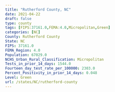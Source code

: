 ```yaml
---
title: "Rutherford County, NC"
date: 2021-04-22
draft: false
type: county
tags: [FIPS:37161.0,FEMA:4.0,Micropolitan,Green]
categories: [NC]
County: Rutherford County
State: NC
FIPS: 37161.0
FEMA_Region: 4.0
Population: 67029.0
NCHS_Urban_Rural_Classification: Micropolitan
Tests_in_prior_14_days: 1544.0
Fourteen_day_test_rate_per_100000: 2303.0
Percent_Positivity_in_prior_14_days: 0.048
Level: Green
url: /states/NC/rutherford-county
---
```



